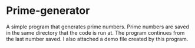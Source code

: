 # Prime-generator
 A simple program that generates prime numbers.
 Prime numbers are saved in the same directory that the code is run at.
 The program continues from the last number saved.
 I also attached a demo file created by this program.
 
